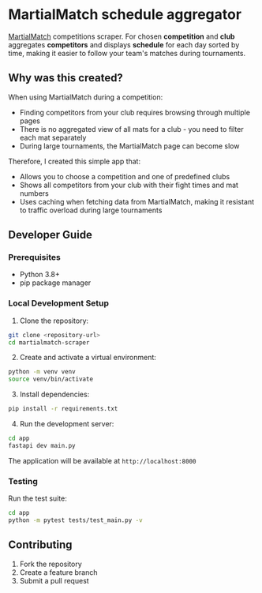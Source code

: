 # MartialMatch schedule aggregator

[MartialMatch](https://martialmatch.com/pl/) competitions scraper. For chosen **competition** and **club** aggregates **competitors** and displays **schedule** for each day sorted by time, making it easier to follow your team's matches during tournaments.

## Why was this created?

When using MartialMatch during a competition:
- Finding competitors from your club requires browsing through multiple pages
- There is no aggregated view of all mats for a club - you need to filter each mat separately
- During large tournaments, the MartialMatch page can become slow

Therefore, I created this simple app that:
- Allows you to choose a competition and one of predefined clubs
- Shows all competitors from your club with their fight times and mat numbers
- Uses caching when fetching data from MartialMatch, making it resistant to traffic overload during large tournaments

## Developer Guide

### Prerequisites
- Python 3.8+
- pip package manager

### Local Development Setup

1. Clone the repository:
```bash
git clone <repository-url>
cd martialmatch-scraper
```

2. Create and activate a virtual environment:
```bash
python -m venv venv
source venv/bin/activate
```

3. Install dependencies:
```bash
pip install -r requirements.txt
```

4. Run the development server:
```bash
cd app
fastapi dev main.py
```

The application will be available at `http://localhost:8000`

### Testing
Run the test suite:
```bash
cd app
python -m pytest tests/test_main.py -v
```

## Contributing
1. Fork the repository
2. Create a feature branch
3. Submit a pull request
